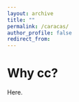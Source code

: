 ```yaml
---
layout: archive
title: ""
permalink: /caracas/
author_profile: false
redirect_from:
---
```


# Why cc?

Here.
